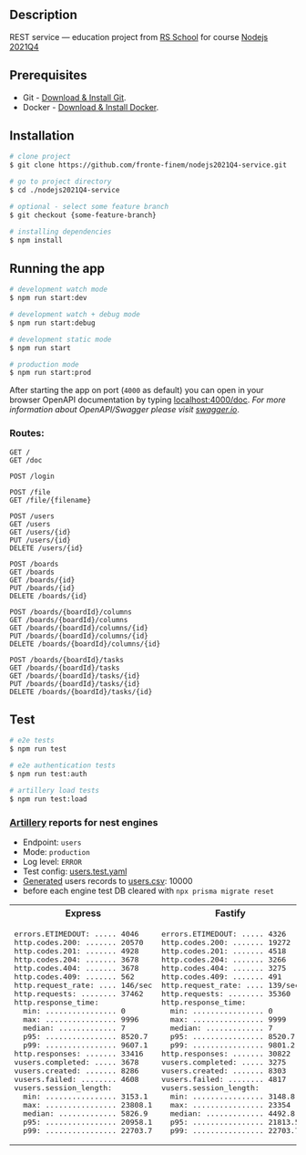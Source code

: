 ## Description

REST service — education project from [RS School][rs.school] for course [Nodejs 2021Q4][course]


## Prerequisites

- Git - [Download & Install Git][git].
- Docker - [Download & Install Docker][docker].

## Installation

```bash
# clone project
$ git clone https://github.com/fronte-finem/nodejs2021Q4-service.git

# go to project directory
$ cd ./nodejs2021Q4-service

# optional - select some feature branch
$ git checkout {some-feature-branch}

# installing dependencies
$ npm install
```

## Running the app

```bash
# development watch mode
$ npm run start:dev

# development watch + debug mode
$ npm run start:debug

# development static mode
$ npm run start

# production mode
$ npm run start:prod
```

After starting the app on port (`4000` as default) you can open
in your browser OpenAPI documentation by typing [localhost:4000/doc](http://localhost:4000/doc).
*For more information about OpenAPI/Swagger please visit [swagger.io](https://swagger.io/)*.

### Routes:

```
GET /
GET /doc

POST /login

POST /file
GET /file/{filename}

POST /users
GET /users
GET /users/{id}
PUT /users/{id}
DELETE /users/{id}

POST /boards
GET /boards
GET /boards/{id}
PUT /boards/{id}
DELETE /boards/{id}

POST /boards/{boardId}/columns
GET /boards/{boardId}/columns
GET /boards/{boardId}/columns/{id}
PUT /boards/{boardId}/columns/{id}
DELETE /boards/{boardId}/columns/{id}

POST /boards/{boardId}/tasks
GET /boards/{boardId}/tasks
GET /boards/{boardId}/tasks/{id}
PUT /boards/{boardId}/tasks/{id}
DELETE /boards/{boardId}/tasks/{id}
```


## Test

```bash
# e2e tests
$ npm run test

# e2e authentication tests
$ npm run test:auth

# artillery load tests
$ npm run test:load
```

### [Artillery](https://artillery.io/) reports for nest engines
- Endpoint: `users`
- Mode: `production`
- Log level: `ERROR`
- Test config: [users.test.yaml](./test/artillery/users.test.yaml)
- [Generated](./test/artillery/generate-users-csv.mjs) users records to [users.csv](./test/artillery/users.csv): 10000
- before each engine test DB cleared with `npx prisma migrate reset`

<table>
  <tr>
    <th>
      Express
    </th>
    <th>
      Fastify
    </th>
  </tr>
  <tr>
    <td>
<pre>
errors.ETIMEDOUT: ..... 4046
http.codes.200: ....... 20570
http.codes.201: ....... 4928
http.codes.204: ....... 3678
http.codes.404: ....... 3678
http.codes.409: ....... 562
http.request_rate: .... 146/sec
http.requests: ........ 37462
http.response_time:
  min: ................ 0
  max: ................ 9996
  median: ............. 7
  p95: ................ 8520.7
  p99: ................ 9607.1
http.responses: ....... 33416
vusers.completed: ..... 3678
vusers.created: ....... 8286
vusers.failed: ........ 4608
vusers.session_length:
  min: ................ 3153.1
  max: ................ 23808.1
  median: ............. 5826.9
  p95: ................ 20958.1
  p99: ................ 22703.7
</pre>
    </td>
    <td>
<pre>
errors.ETIMEDOUT: ..... 4326
http.codes.200: ....... 19272
http.codes.201: ....... 4518
http.codes.204: ....... 3266
http.codes.404: ....... 3275
http.codes.409: ....... 491
http.request_rate: .... 139/sec
http.requests: ........ 35360
http.response_time:
  min: ................ 0
  max: ................ 9999
  median: ............. 7
  p95: ................ 8520.7
  p99: ................ 9801.2
http.responses: ....... 30822
vusers.completed: ..... 3275
vusers.created: ....... 8303
vusers.failed: ........ 4817
vusers.session_length:
  min: ................ 3148.8
  max: ................ 23354
  median: ............. 4492.8
  p95: ................ 21813.5
  p99: ................ 22703.7
</pre>
    </td>
  </tr>
</table>


[rs.school]: https://rs.school/
[course]: https://rs.school/nodejs/
[git]: https://git-scm.com/downloads
[docker]: https://hub.docker.com/search?type=edition&offering=community&operating_system=linux%2Cwindows%2Cmac
[nodejs]: https://nodejs.org/en/download/
[vsc-eslint]: https://marketplace.visualstudio.com/items?itemName=dbaeumer.vscode-eslint
[vsc-prettier]: https://marketplace.visualstudio.com/items?itemName=esbenp.prettier-vscode
